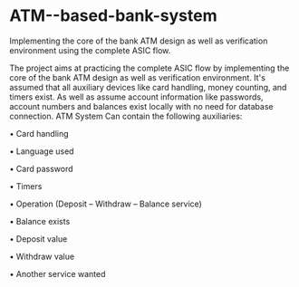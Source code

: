 # ATM--based-bank-system
 Implementing the core of the bank ATM design as well as verification environment using  the complete ASIC flow.
 
 The project aims at practicing the complete ASIC flow by implementing the core of the bank
ATM design as well as verification environment.
It's assumed that all auxiliary devices like card handling, money counting, and timers
exist. As well as assume account information like passwords, account numbers and balances
exist locally with no need for database connection.
ATM System Can contain the following auxiliaries:

• Card handling

• Language used

• Card password

• Timers

• Operation (Deposit – Withdraw – Balance service)

• Balance exists

• Deposit value

• Withdraw value

• Another service wanted
